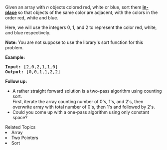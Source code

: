 <p>Given an array with <em>n</em> objects colored red, white or blue, sort them <strong><a href="https://en.wikipedia.org/wiki/In-place_algorithm" target="_blank">in-place</a>&nbsp;</strong>so that objects of the same color are adjacent, with the colors in the order red, white and blue.</p>

<p>Here, we will use the integers 0, 1, and 2 to represent the color red, white, and blue respectively.</p>

<p><strong>Note:</strong>&nbsp;You are not suppose to use the library&#39;s sort function for this problem.</p>

<p><strong>Example:</strong></p>

<pre>
<strong>Input:</strong> [2,0,2,1,1,0]
<strong>Output:</strong> [0,0,1,1,2,2]</pre>

<p><strong>Follow up:</strong></p>

<ul>
	<li>A rather straight forward solution is a two-pass algorithm using counting sort.<br />
	First, iterate the array counting number of 0&#39;s, 1&#39;s, and 2&#39;s, then overwrite array with total number of 0&#39;s, then 1&#39;s and followed by 2&#39;s.</li>
	<li>Could you come up with a&nbsp;one-pass algorithm using only constant space?</li>
</ul>
<div><div>Related Topics</div><div><li>Array</li><li>Two Pointers</li><li>Sort</li></div></div>